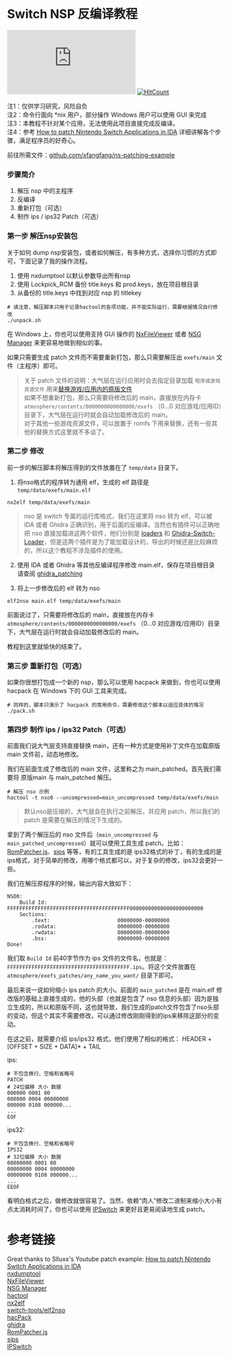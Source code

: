 # Switch NSP 反编译教程
[![HitCount](https://img.shields.io/endpoint?label=浏览总量&url=https%3A%2F%2Fhits.dwyl.com%2Fxfangfang%2Fns-patching-example.json)](https://hits.dwyl.com/xfangfang/ns-patching-example.svg?style=flat-square)
[![HitCount](https://img.shields.io/endpoint?label=单独浏览&url=https%3A%2F%2Fhits.dwyl.com%2Fxfangfang%2Fns-patching-example.json?show=unique)](https://hits.dwyl.com/xfangfang/ns-patching-example.svg?style=flat-square&show=unique)

注1：仅供学习研究，风险自负   
注2：命令行面向 *nix 用户，部分操作 Windows 用户可以使用 GUI 来完成  
注3：本教程不针对某个应用，无法使用此项目直接完成反编译。  
注4：参考 [How to patch Nintendo Switch Applications in IDA](https://gist.github.com/Slluxx/502e3c7d0ebe8608af2c74e8cafd01cb) 详细讲解各个步骤，满足程序员的好奇心。  

前往所需文件：[github.com/xfangfang/ns-patching-example](https://github.com/xfangfang/ns-patching-example/releases)

### 步骤简介

1. 解压 nsp 中的主程序
2. 反编译
3. 重新打包（可选）
4. 制作 ips / ips32 Patch（可选）

### 第一步 解压nsp安装包

关于如何 dump nsp安装包，或者如何解压，有多种方式，选择你习惯的方式即可，下面记录了我的操作流程。

1. 使用 nxdumptool 以默认参数导出所有nsp
2. 使用 Lockpick_RCM 备份 title.keys 和 prod.keys，放在项目根目录
3. 从备份的 title.keys 中找到对应 nsp 的 titlekey

```shell
# 请注意，解压脚本只用于记录hactool的各项功能，并不能实际运行，需要根据情况自行修改
./unpack.sh
```

在 Windows 上，你也可以使用支持 GUI 操作的 [NxFileViewer](https://github.com/Myster-Tee/NxFileViewer) 或者 [NSG Manager](http://www.ffhome.com/works/1814.html) 来更容易地做到相似的事。

如果只需要生成 patch 文件而不需要重新打包，那么只需要解压出 `exefs/main` 文件（主程序）即可。

> 关于 patch 文件的说明：大气层在运行应用时会去指定目录加载 `程序或游戏资源文件` 用来[替换游戏/应用内的原版文件](https://github.com/Atmosphere-NX/Atmosphere/blob/master/docs/components/modules/loader.md)  
> 如果不想重新打包，那么只需要将修改后的 main，直接放在内存卡 `atmosphere/contents/0000000000000000/exefs` （0...0 对应游戏/应用ID）目录下，大气层在运行时就会自动加载修改后的 main。  
> 对于其他一些游戏资源文件，可以放置于 romfs 下用来替换，还有一些其他的替换方式这里就不多谈了。

### 第二步 修改

前一步的解压脚本将解压得到的文件放置在了 `temp/data` 目录下。

1. 将nso格式的程序转为通用 elf，生成的 elf 路径是 `temp/data/exefs/main.elf`  

```shell
nx2elf temp/data/exefs/main
```

> nso 是 switch 专属的运行库格式，我们在这里将 nso 转为 elf，可以被 IDA 或者 Ghidra 正确识别，用于后面的反编译。当然也有插件可以正确地把 nso 直接加载进这两个软件，他们分别是 [loaders](https://github.com/reswitched/loaders) 和 [Ghidra-Switch-Loader](https://github.com/Adubbz/Ghidra-Switch-Loader)，但是这两个插件是为了能加载设计的，导出的时候还是比较麻烦的，所以这个教程不涉及插件的使用。


2. 使用 IDA 或者 Ghidra 等其他反编译程序修改 main.elf，保存在项目根目录  
请查阅 [ghidra_patching](ghidra_patching.md)

3. 将上一步修改后的 elf 转为 nso
```shell
elf2nso main.elf temp/data/exefs/main
```

前面说过了，只需要将修改后的 main，直接放在内存卡 `atmosphere/contents/0000000000000000/exefs` （0...0 对应游戏/应用ID）目录下，大气层在运行时就会自动加载修改后的 main。

教程到这里就愉快的结束了。

### 第三步 重新打包（可选）

如果你很想打包成一个新的 nsp，那么可以使用 hacpack 来做到，你也可以使用 hacpack 在 Windows 下的 GUI 工具来完成。  

```shell
# 同样的，脚本只演示了 hacpack 的常用命令，需要修改这个脚本以适应具体的情况
./pack.sh
```

### 第四步 制作 ips / ips32 Patch（可选）

前面我们说大气层支持直接替换 main，还有一种方式是使用补丁文件在加载原版 main 文件前，动态地修改。

我们在前面生成了修改后的 main 文件，这里称之为 main_patched。首先我们需要将 原版main 与 main_patched 解压。

```shell
# 解压 nso 示例
hactool -t nso0 --uncompressed=main_uncompressed temp/data/exefs/main
```

> 默认nso是压缩的，大气层会在执行之前解压，并应用 patch，所以我们的 patch 是需要在解压的情况下生成的。

拿到了两个解压后的 nso 文件后（`main_uncompressed` 与 `main_patched_uncompressed`）就可以使用工具生成 patch。比如：[RomPatcher.js](https://www.marcrobledo.com/RomPatcher.js/)、[sips](https://github.com/leoetlino/sips) 等等，有的工具生成的是 ips32格式的补丁，有的生成的是 ips格式，对于简单的修改，用哪个格式都可以，对于复杂的修改，ips32会更好一些。

我们在解压原程序的时候，输出内容大致如下：

```shell
NSO0:
    Build Id:                       FFFFFFFFFFFFFFFFFFFFFFFFFFFFFFFFFFFFFFFF000000000000000000000000
    Sections:
        .text:                      00000000-00000000
        .rodata:                    00000000-00000000
        .rwdata:                    00000000-00000000
        .bss:                       00000000-00000000
Done!
```
我们取 `Build Id` 前40字节作为 ips 文件的文件名，也就是：`FFFFFFFFFFFFFFFFFFFFFFFFFFFFFFFFFFFFFFFF.ips`。将这个文件放置在 `atmosphere/exefs_patches/any_name_you_want/` 目录下即可。

最后来说一说如何缩小 ips patch 的大小。前面的 `main_patched` 是在 main.elf 修改版的基础上直接生成的，他的头部（也就是包含了 nso 信息的头部）因为是独立生成的，所以和原版不同，这也就导致，我们生成的patch文件包含了nso头部的变动，但这个其实不需要修改，可以通过修改刚刚得到的ips来移除这部分的变动。

在这之前，就需要介绍 ips/ips32 格式，他们使用了相似的格式： HEADER + [OFFSET + SIZE + DATA]* + TAIL

<detail>

ips:

```shell
# 不包含换行、空格和省略号
PATCH
# 24位偏移 大小 数据
000000 0001 00
000000 0004 00000000
000000 0108 000000...
...
EOF
```

ips32:

```shell
# 不包含换行、空格和省略号
IPS32
# 32位偏移 大小 数据
00000000 0001 00
00000000 0004 00000000
00000000 0108 000000...
...
EEOF
```

</detail>

看明白格式之后，做修改就很容易了。当然，依赖“肉人”修改二进制来缩小大小有点太消耗时间了，你也可以使用 [IPSwitch](https://github.com/3096/ipswitch) 来更好且更易阅读地生成 patch。


# 参考链接
Great thanks to Slluxx's Youtube patch example: [How to patch Nintendo Switch Applications in IDA](https://gist.github.com/Slluxx/502e3c7d0ebe8608af2c74e8cafd01cb)  
[nxdumptool](https://github.com/DarkMatterCore/nxdumptool)  
[NxFileViewer](https://github.com/Myster-Tee/NxFileViewer)  
[NSG Manager](http://www.ffhome.com/works/1814.html)  
[hactool](https://github.com/SciresM/hactool)  
[nx2elf](https://github.com/shuffle2/nx2elf)  
[switch-tools/elf2nso](https://github.com/switchbrew/switch-tools)  
[hacPack](https://github.com/The-4n/hacPack)  
[ghidra](https://github.com/NationalSecurityAgency/ghidra)  
[RomPatcher.js](https://www.marcrobledo.com/RomPatcher.js/)  
[sips](https://github.com/leoetlino/sips)  
[IPSwitch](https://github.com/3096/ipswitch)  
